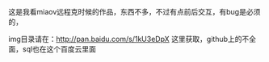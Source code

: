 这是我看miaov远程克时候的作品，东西不多，不过有点前后交互，有bug是必须的，

img目录请在：http://pan.baidu.com/s/1kU3eDpX    这里获取，github上的不全面，sql也在这个百度云里面